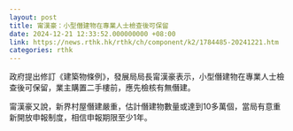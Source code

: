 ```yaml
---
layout: post
title: 甯漢豪：小型僭建物在專業人士檢查後可保留
date: 2024-12-21 12:33:52.000000000 +08:00
link: https://news.rthk.hk/rthk/ch/component/k2/1784485-20241221.htm
categories: rthk
---
```


政府提出修訂《建築物條例》，發展局局長甯漢豪表示，小型僭建物在專業人士檢查後可保留，業主購置二手樓前，應先檢核有無僭建。

甯漢豪又說，新界村屋僭建嚴重，估計僭建物數量或達到10多萬個，當局有意重新開放申報制度，相信申報期限至少1年。
